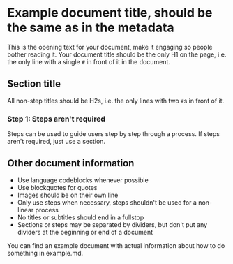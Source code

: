 # Example document title, should be the same as in the metadata
This is the opening text for your document, make it engaging so people bother reading it.
Your document title should be the only H1 on the page, i.e. the only line with a single `#` in front of it in the document.

## Section title
All non-step titles should be H2s, i.e. the only lines with two `#`s in front of it.

### Step 1: Steps aren't required
Steps can be used to guide users step by step through a process. If steps aren't required, just use a section.

## Other document information
- Use language codeblocks whenever possible
- Use blockquotes for quotes
- Images should be on their own line
- Only use steps when necessary, steps shouldn't be used for a non-linear process
- No titles or subtitles should end in a fullstop
- Sections or steps may be separated by dividers, but don't put any dividers at the beginning or end of a document

You can find an example document with actual information about how to do something in example.md.
